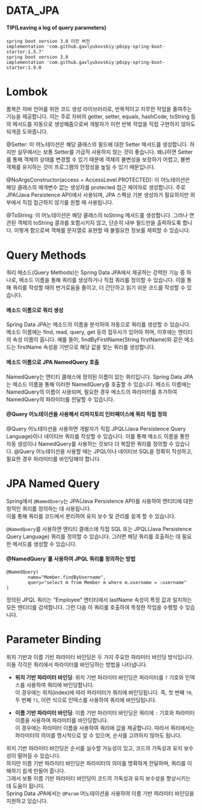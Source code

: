 # DATA_JPA


<div>

#### TIP(Leaving a log of query parameters)

```
spring boot version 3.0 이전 버전
implementation 'com.github.gavlyukovskiy:p6spy-spring-boot-starter:1.5.7'
spring boot version 3.0
implementation 'com.github.gavlyukovskiy:p6spy-spring-boot-starter:1.9.0
```

# Lombok

롬복은 자바 언어를 위한 코드 생성 라이브러리로, 반복적이고 지루한 작업을 줄여주는 기능을 제공합니다. 이는 주로 자바의 getter, setter, equals, hashCode, toString 등의 메서드를 자동으로 생성해줌으로써 개발자가 이런 반복 작업을 직접 구현하지 않아도 되게끔 도와줍니다.


@Setter: 이 어노테이션은 해당 클래스의 필드에 대한 Setter 메서드를 생성합니다. 하지만 실무에서는 보통 Setter를 가급적 사용하지 않는 것이 좋습니다. 왜냐하면 Setter를 통해 객체의 상태를 변경할 수 있기 때문에 객체의 불변성을 보장하기 어렵고, 불변 객체를 유지하는 것이 프로그램의 안정성을 높일 수 있기 때문입니다.</br>

@NoArgsConstructor(access = AccessLevel.PROTECTED): 이 어노테이션은 해당 클래스의 매개변수 없는 생성자를 protected 접근 제어자로 생성합니다. 주로 JPA(Java Persistence API)에서 사용되며, JPA 스펙상 기본 생성자가 필요하지만 외부에서 직접 접근하지 않기를 원할 때 사용됩니다.</br>

@ToString: 이 어노테이션은 해당 클래스의 toString 메서드를 생성합니다. 그러나 연관된 객체의 toString 결과를 포함시키지 않고, 단순히 내부 필드만을 출력하도록 합니다. 이렇게 함으로써 객체를 문자열로 표현할 때 불필요한 정보를 제외할 수 있습니다.</br>

# Query Methods
쿼리 메소드(Query Methods)는 Spring Data JPA에서 제공하는 강력한 기능 중 하나로, 메소드 이름을 통해 쿼리를 생성하거나 직접 쿼리를 정의할 수 있습니다. 이를 통해 쿼리를 작성할 때의 번거로움을 줄이고, 더 간단하고 읽기 쉬운 코드를 작성할 수 있습니다. 

#### 메소드 이름으로 쿼리 생성
Spring Data JPA는 메소드의 이름을 분석하여 자동으로 쿼리를 생성할 수 있습니다. 메소드 이름에는 find, read, query, get 등의 접두사가 있어야 하며, 이후에는 엔티티의 속성 이름이 옵니다. 예를 들어, findByFirstName(String firstName)와 같은 메소드는 firstName 속성을 기반으로 해당 값을 찾는 쿼리를 생성합니다.</br>
#### 메소드 이름으로 JPA NamedQuery 호출
NamedQuery는 엔티티 클래스에 정의된 이름이 있는 쿼리입니다. Spring Data JPA는 메소드 이름을 통해 이러한 NamedQuery를 호출할 수 있습니다. 메소드 이름에는 NamedQuery의 이름이 사용되며, 필요한 경우 메소드의 파라미터를 추가하여 NamedQuery의 파라미터를 전달할 수 있습니다.</br>
#### @Query 어노테이션을 사용해서 리파지토리 인터페이스에 쿼리 직접 정의
@Query 어노테이션을 사용하면 개발자가 직접 JPQL(Java Persistence Query Language)이나 네이티브 쿼리를 작성할 수 있습니다. 이를 통해 메소드 이름을 통한 자동 생성이나 NamedQuery를 사용하는 것보다 더 복잡한 쿼리를 정의할 수 있습니다. @Query 어노테이션을 사용할 때는 JPQL이나 네이티브 SQL을 정확히 작성하고, 필요한 경우 파라미터를 바인딩해야 합니다.</br>


# JPA Named Query

Spring에서 `@NamedQuery`는 JPA(Java Persistence API)를 사용하여 엔티티에 대한 정적인 쿼리를 정의하는 데 사용됩니다. </br>
이를 통해 쿼리를 코드에서 분리하여 유지 보수 및 관리를 쉽게 할 수 있습니다.</br>


`@NamedQuery`를 사용하면 엔티티 클래스에 직접 SQL 또는 JPQL(Java Persistence Query Language) 쿼리를 정의할 수 있습니다. 그러면 해당 쿼리를 호출하는 데 필요한 메서드를 생성할 수 있습니다.</br>
#### @NamedQuery`를 사용하여 JPQL 쿼리를 정의하는 방법

```
@NamedQuery(
        name="Member.findByUsername",
        query="select m from Member m where m.username = :username"
)
```
정의된 JPQL 쿼리는 "Employee" 엔티티에서 lastName 속성이 특정 값과 일치하는 모든 엔티티를 검색합니다. 그런 다음 이 쿼리를 호출하여 특정한 작업을 수행할 수 있습니다.


# Parameter Binding

위치 기반과 이름 기반 파라미터 바인딩은 두 가지 주요한 파라미터 바인딩 방식입니다. 이들 각각은 쿼리에서 파라미터를 바인딩하는 방법을 나타냅니다.

- **위치 기반 파라미터 바인딩**: 위치 기반 파라미터 바인딩은 파라미터를 `?` 기호와 인덱스를 사용하여 쿼리에 바인딩합니다. </br>
이 경우에는 위치(index)에 따라 파라미터가 쿼리에 바인딩됩니다. 즉, 첫 번째 `?0`, 두 번째 `?1`, 이런 식으로 인덱스를 사용하여 쿼리에 바인딩됩니다.</br>

- **이름 기반 파라미터 바인딩**: 이름 기반 파라미터 바인딩은 쿼리에 `:` 기호와 파라미터 이름을 사용하여 파라미터를 바인딩합니다.</br>
이 경우에는 파라미터 이름을 사용하여 쿼리에 값을 제공합니다. 따라서 쿼리에서는 파라미터의 의미를 명시적으로 알 수 있으며, 순서를 고려하지 않아도 됩니다.</br>

위치 기반 파라미터 바인딩은 순서를 실수할 가능성이 있고, 코드의 가독성과 유지 보수성이 떨어질 수 있습니다.</br>
하지만 이름 기반 파라미터 바인딩은 파라미터의 의미를 명확하게 전달하며, 쿼리를 이해하기 쉽게 만들어 줍니다.</br>
그래서 보통 이름 기반 파라미터 바인딩이 코드의 가독성과 유지 보수성을 향상시키는 데 도움이 됩니다. </br>
Spring Data JPA에서는 `@Param` 어노테이션을 사용하여 이름 기반 파라미터 바인딩을 지원하고 있습니다.</br>

</div>


